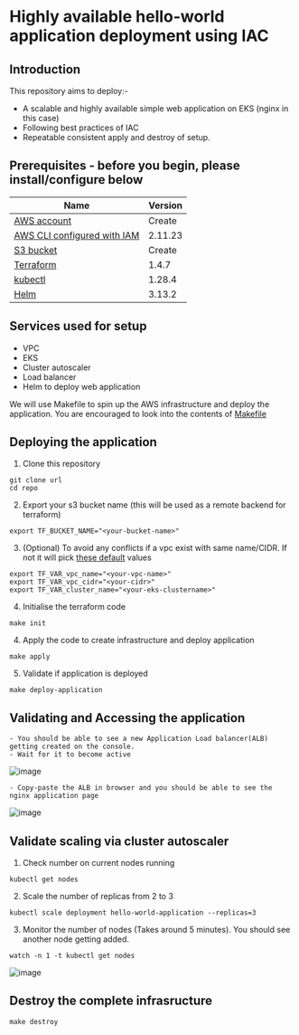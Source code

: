 <!--- app-name:  -->
# Highly available hello-world application deployment using IAC

## Introduction
This repository aims to deploy:-
- A scalable and highly available simple web application on EKS (nginx in this case)
- Following best practices of IAC
- Repeatable consistent apply and destroy of setup.

## Prerequisites - before you begin, please install/configure below

| Name                                                                                                                                                                             | Version |
|----------------------------------------------------------------------------------------------------------------------------------------------------------------------------------|---------|
| <a name="requirement_aws"></a> [AWS account](https://aws.amazon.com/resources/create-account/)                                                                                   | Create  |
| <a name="requirement_aws_cli"></a> [AWS CLI configured with IAM](https://docs.aws.amazon.com/cli/latest/userguide/getting-started-quickstart.html#getting-started-quickstart-new-command) | 2.11.23 |
| <a name="requirement_S3-bucket"></a> [S3 bucket](https://docs.aws.amazon.com/AmazonS3/latest/userguide/create-bucket-overview.html)                                              | Create  |
| <a name="requirement_terraform"></a> [Terraform](https://developer.hashicorp.com/terraform/tutorials/aws-get-started/install-cli)                                                | 1.4.7   |
| <a name="requirement_kubectl"></a> [kubectl](https://kubernetes.io/docs/tasks/tools/)                                                                                            | 1.28.4  |
| <a name="requirement_helm"></a> [Helm](https://helm.sh)                                                                                                                          | 3.13.2  |



## Services used for setup
- VPC
- EKS 
- Cluster autoscaler
- Load balancer
- Helm to deploy web application

We will use Makefile to spin up the AWS infrastructure and deploy the application.
You are encouraged to look into the contents of [Makefile](Makefile)
## Deploying the application
1. Clone this repository
```console
git clone url
cd repo
```
2. Export your s3 bucket name (this will be used as a remote backend for terraform)
```console
export TF_BUCKET_NAME="<your-bucket-name>"
```
3. (Optional) To avoid any conflicts if a vpc exist with same name/CIDR. If not it will pick [these default](modules/vpc/variables.tf) values
```console
export TF_VAR_vpc_name="<your-vpc-name>"
export TF_VAR_vpc_cidr="<your-cidr>"
export TF_VAR_cluster_name="<your-eks-clustername>"
```

4. Initialise the terraform code
```console
make init
```
4. Apply the code to create infrastructure and deploy application
```console
make apply
```
5. Validate if application is deployed
```console
make deploy-application
```
## Validating and Accessing the application
```
- You should be able to see a new Application Load balancer(ALB) getting created on the console.
- Wait for it to become active
```
![image](https://github.com/rohitgujral16/webapp-hosted-on-eks-using-terraform-repeatable/assets/40119930/9a307b0c-cd3c-4570-b9f0-b8de5fdd290d)

```
- Copy-paste the ALB in browser and you should be able to see the nginx application page
```
![image](https://github.com/rohitgujral16/webapp-hosted-on-eks-using-terraform-repeatable/assets/40119930/afc274bc-b73b-4ccb-88af-b8ab9c3c76b8)


## Validate scaling via cluster autoscaler
1. Check number on current nodes running
```console
kubectl get nodes
```
2. Scale the number of replicas from 2 to 3
```console
kubectl scale deployment hello-world-application --replicas=3
 ```
3. Monitor the number of nodes (Takes around 5 minutes). You should see another node getting added.
```console
watch -n 1 -t kubectl get nodes
```
![image](https://github.com/rohitgujral16/webapp-hosted-on-eks-using-terraform-repeatable/assets/40119930/8c14b143-d793-4c0a-a779-fd35f0150f96)


## Destroy the complete infrasructure
```console
make destroy
```
